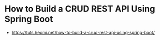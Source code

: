 # How to Build a CRUD REST API Using Spring Boot
* https://tuts.heomi.net/how-to-build-a-crud-rest-api-using-spring-boot/
